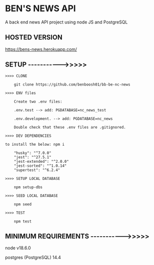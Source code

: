 # BEN'S NEWS API

A back end news API project using node JS and PostgreSQL

## HOSTED VERSION

https://bens-news.herokuapp.com/

## SETUP ----------->>>>>

    >>>> CLONE

        git clone https://github.com/benboosh01/bb-be-nc-news

    >>>> ENV files

        Create two .env files:

        .env.test --> add: PGDATABASE=nc_news_test

        .env.development. --> add: PGDATABASE=nc_news

        Double check that these .env files are .gitignored.

    >>>> DEV DEPENDENCIES

    to install the below: npm i

        "husky": "^7.0.0"
        "jest": "^27.5.1"
        "jest-extended": "^2.0.0"
        "jest-sorted": "^1.0.14"
        "supertest": "^6.2.4"

    >>>> SETUP LOCAL DATABASE

        npm setup-dbs

    >>>> SEED LOCAL DATABASE

        npm seed

    >>>> TEST

        npm test

## MINIMUM REQUIREMENTS ----------->>>>>

node v18.6.0

postgres (PostgreSQL) 14.4
